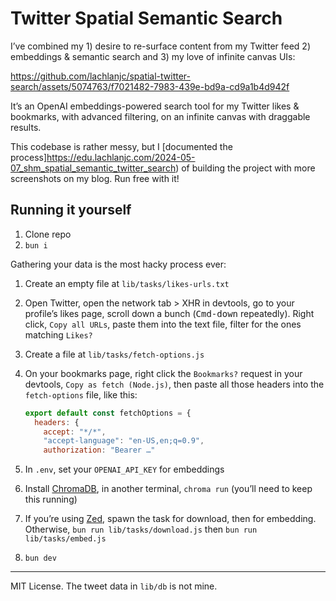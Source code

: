 # Twitter Spatial Semantic Search

I’ve combined my 1) desire to re-surface content from my Twitter feed 2) embeddings & semantic search and 3) my love of infinite canvas UIs:

https://github.com/lachlanjc/spatial-twitter-search/assets/5074763/f7021482-7983-439e-bd9a-cd9a1b4d942f

It’s an OpenAI embeddings-powered search tool for my Twitter likes & bookmarks, with advanced filtering, on an infinite canvas with draggable results.

This codebase is rather messy, but I [documented the process]https://edu.lachlanjc.com/2024-05-07_shm_spatial_semantic_twitter_search) of building the project with more screenshots on my blog. Run free with it!

## Running it yourself

1. Clone repo
2. `bun i`

Gathering your data is the most hacky process ever:

1. Create an empty file at `lib/tasks/likes-urls.txt`
2. Open Twitter, open the network tab > XHR in devtools, go to your profile’s likes page, scroll down a bunch (<kbd>Cmd-down</kbd> repeatedly). Right click, `Copy all URLs`, paste them into the text file, filter for the ones matching `Likes?`
3. Create a file at `lib/tasks/fetch-options.js`
4. On your bookmarks page, right click the `Bookmarks?` request in your devtools, `Copy as fetch (Node.js)`, then paste all those headers into the `fetch-options` file, like this:

   ```js
   export default const fetchOptions = {
     headers: {
       accept: "*/*",
       "accept-language": "en-US,en;q=0.9",
       authorization: "Bearer …"
   ```

5. In `.env`, set your `OPENAI_API_KEY` for embeddings
6. Install [ChromaDB](https://trychroma.com), in another terminal, `chroma run` (you’ll need to keep this running)
7. If you’re using [Zed](https://zed.dev), spawn the task for download, then for embedding. Otherwise, `bun run lib/tasks/download.js` then `bun run lib/tasks/embed.js`
8. `bun dev`

---

MIT License. The tweet data in `lib/db` is not mine.
